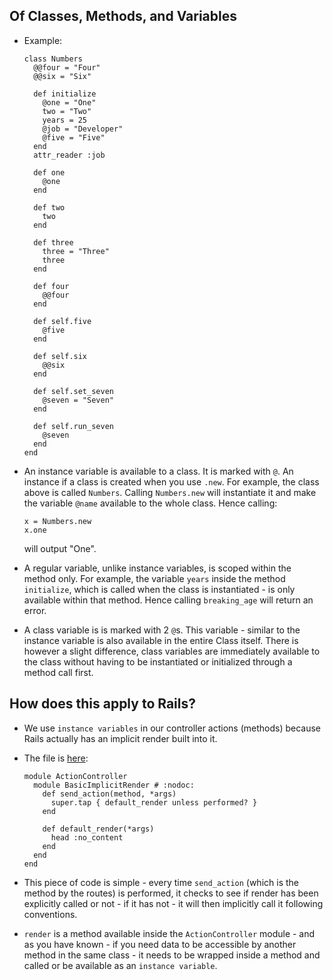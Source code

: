 ## Of Classes, Methods, and Variables

- Example:
  ```
  class Numbers
    @@four = "Four"
    @@six = "Six"

    def initialize
      @one = "One"
      two = "Two"
      years = 25
      @job = "Developer"
      @five = "Five"
    end
    attr_reader :job

    def one
      @one
    end

    def two
      two
    end

    def three
      three = "Three"
      three
    end

    def four
      @@four
    end

    def self.five
      @five
    end

    def self.six
      @@six
    end

    def self.set_seven
      @seven = "Seven"
    end

    def self.run_seven
      @seven
    end
  end
  ```

- An instance variable is available to a class. It is marked with `@`. An instance if a class is created
when you use `.new`. For example, the class above is called `Numbers`. Calling `Numbers.new` will instantiate it and make the variable
`@name` available to the whole class. Hence calling:
  ```
  x = Numbers.new
  x.one
  ```
  will output "One".

- A regular variable, unlike instance variables, is scoped within the method only. For example, the variable `years` inside the method `initialize`, which
is called when the class is instantiated - is only available within that method. Hence calling `breaking_age` will return an error.

- A class variable is is marked with 2 `@`s. This variable - similar to the instance variable is also available in the entire Class itself. There is however
a slight difference, class variables are immediately available to the class without having to be instantiated or initialized through a method call first.

## How does this apply to Rails?

- We use `instance variables` in our controller actions (methods) because Rails actually has an implicit render built into it.

- The file is [here](https://github.com/rails/rails/blob/master/actionpack/lib/action_controller/metal/basic_implicit_render.rb):
  ```
  module ActionController
    module BasicImplicitRender # :nodoc:
      def send_action(method, *args)
        super.tap { default_render unless performed? }
      end

      def default_render(*args)
        head :no_content
      end
    end
  end
  ```

- This piece of code is simple - every time `send_action` (which is the method by the routes) is performed,
it checks to see if render has been explicitly called or not - if it has not - it will then implicitly call it following conventions.

- `render` is a method available inside the `ActionController` module - and as you have known - if you need data to be accessible by another method
in the same class - it needs to be wrapped inside a method and called or be available as an `instance variable`.
